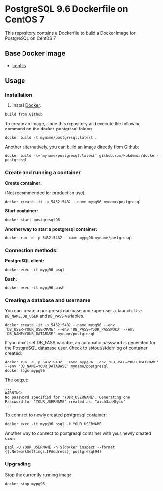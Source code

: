 # PostgreSQL 9.6 Dockerfile on CentOS 7

This repository contains a Dockerfile to build a Docker Image for PostgreSQL on CentOS 7

## Base Docker Image

* [centos](https://hub.docker.com/_/centos/)

## Usage

### Installation

1. Install [Docker](https://www.docker.com/).

``` build from Github ```

To create an image, clone this repository and execute the following command on the docker-postgresql folder:

`docker build -t myname/postgresql:latest .`

Another alternatively, you can build an image directly from Github:

`docker build -t="myname/postgresql:latest" github.com/kokdemir/docker-postgresql`

### Create and running a container

**Create container:**

(Not recommended for production use)

``` docker create -it -p 5432:5432 --name mypg96 myname/postgresql ```

**Start container:**

``` docker start postgresql96 ```


**Another way to start a postgresql container:**

``` docker run -d -p 5432:5432 --name mypg96 myname/postgresql ```

### Connection methods:

**PostgreSQL client:**

`docker exec -it mypg96 psql`

**Bash:**

`docker exec -it mypg96 bash`


### Creating a database and username

You can create a postgresql database and superuser at launch. Use `DB_NAME`, `DB_USER` and `DB_PASS` variables.

```
docker create -it -p 5432:5432 --name mypg96 --env 'DB_USER=YOUR_USERNAME' --env 'DB_PASS=YOUR_PASSWORD' --env 'DB_NAME=YOUR_DATABASE' myname/postgresql

```
 
If you don't set DB_PASS variable, an automatic password is generated for the PostgreSQL database user. Check to stdout/stderr log of container created:

```
docker run -d -p 5432:5432 --name mypg96 --env 'DB_USER=YOUR_USERNAME' --env 'DB_NAME=YOUR_DATABASE' myname/postgresql
docker logs mypg96
```

The output:

```
...
WARNING: 
No password specified for "YOUR_USERNAME". Generating one
Password for "YOUR_USERNAME" created as: "aich3aaH0yiu"
...
```

To connect to newly created postgresql container:

`docker exec -it mypg96 psql -U YOUR_USERNAME`

Another way to connect to postgresql container with your newly created user:

```
psql -U YOUR_USERNAME -h $(docker inspect --format {{.NetworkSettings.IPAddress}} postgresql94)
```


### Upgrading

Stop the currently running image:

``` docker stop mypg96 ```
